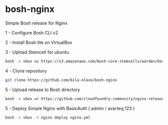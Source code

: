 # bosh-nginx

Simple Bosh release for Nginx

1 - Configure Bosh CLI v2

2 - Install Bosh lite on VirtualBox

3 - Upload Stemcell for ubuntu
```bash
bosh -e vbox us https://s3.amazonaws.com/bosh-core-stemcells/warden/bosh-stemcell-3468-warden-boshlite-ubuntu-trusty-go_agent.tgz
```
4 - Clone repository
```bash
git clone https://github.com/bila-olavo/bosh-nginx
```
5 - Upload release to Bosh directory
```bash
bosh -e vbox ur https://github.com/cloudfoundry-community/nginx-release/releases/download/1.13.12/nginx-release-1.13.12.tgz
```
5 - Deploy Simple Nginx with BasicAuth ( admin / avarteq;123 )

```bash
bosh -e vbox -d nginx deploy nginx.yml
```
